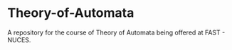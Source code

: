# Theory-of-Automata
A repository for the course of Theory of Automata being offered at FAST - NUCES.
